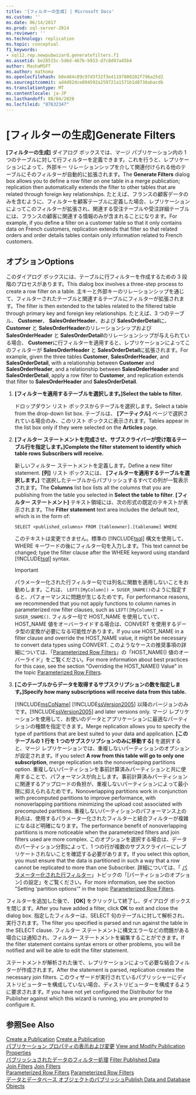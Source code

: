 ```yaml
---
title: '[フィルターの生成] | Microsoft Docs'
ms.custom: ''
ms.date: 06/14/2017
ms.prod: sql-server-2014
ms.reviewer: ''
ms.technology: replication
ms.topic: conceptual
f1_keywords:
- sql12.rep.newpubwizard.generatefilters.f1
ms.assetid: be28515c-5d6d-467b-b933-d7c8d97a45b4
author: MashaMSFT
ms.author: mathoma
ms.openlocfilehash: b0e484c89c97d3f32f3e41197800202f796a25d2
ms.sourcegitcommit: ad4d92dce894592a259721a1571b1d8736abacdb
ms.translationtype: MT
ms.contentlocale: ja-JP
ms.lasthandoff: 08/04/2020
ms.locfileid: "87632347"
---
```

# <a name="generate-filters"></a><span data-ttu-id="6488f-102">[フィルターの生成]</span><span class="sxs-lookup"><span data-stu-id="6488f-102">Generate Filters</span></span>
  <span data-ttu-id="6488f-103">**[フィルターの生成]** ダイアログ ボックスでは、マージ パブリケーション内の 1 つのテーブルに対して行フィルターを定義できます。これを行うと、レプリケーションによって、外部キー リレーションシップを介して関連付けられる他のテーブルにそのフィルターが自動的に拡張されます。</span><span class="sxs-lookup"><span data-stu-id="6488f-103">The **Generate Filters** dialog box allows you to define a row filter on one table in a merge publication; replication then automatically extends the filter to other tables that are related through foreign key relationships.</span></span> <span data-ttu-id="6488f-104">たとえば、フランスの顧客データのみを含むように、フィルターを顧客テーブルに定義した場合、レプリケーションによってこのフィルターが拡張され、関連する受注テーブルや受注詳細テーブルには、フランスの顧客に関連する情報のみが含まれることになります。</span><span class="sxs-lookup"><span data-stu-id="6488f-104">For example, if you define a filter on a customer table so that it only contains data on French customers, replication extends that filter so that related orders and order details tables contain only information related to French customers.</span></span>  
  
## <a name="options"></a><span data-ttu-id="6488f-105">オプション</span><span class="sxs-lookup"><span data-stu-id="6488f-105">Options</span></span>  
 <span data-ttu-id="6488f-106">このダイアログ ボックスには、テーブルに行フィルターを作成するための 3 段階のプロセスがあります。</span><span class="sxs-lookup"><span data-stu-id="6488f-106">This dialog box involves a three-step process to create a row filter on a table.</span></span> <span data-ttu-id="6488f-107">主キーと外部キーのリレーションシップを通じて、フィルターされたテーブルと関連するテーブルにフィルターが拡張されます。</span><span class="sxs-lookup"><span data-stu-id="6488f-107">The filter is then extended to the tables related to the filtered table through primary key and foreign key relationships.</span></span> <span data-ttu-id="6488f-108">たとえば、3 つのテーブル、 **Customer**、 **SalesOrderHeader**、および **SalesOrderDetail**に、 **Customer** と **SalesOrderHeader**のリレーションシップおよび **SalesOrderHeader** と **SalesOrderDetail**のリレーションシップが与えられている場合、 **Customer**に行フィルターを適用すると、レプリケーションによってこのフィルターが **SalesOrderHeader** と **SalesOrderDetail**に拡張されます。</span><span class="sxs-lookup"><span data-stu-id="6488f-108">For example, given the three tables **Customer**, **SalesOrderHeader**, and **SalesOrderDetail**, with a relationship between **Customer** and **SalesOrderHeader**, and a relationship between **SalesOrderHeader** and **SalesOrderDetail**, apply a row filter to **Customer**, and replication extends that filter to **SalesOrderHeader** and **SalesOrderDetail**.</span></span>  
  
1.  <span data-ttu-id="6488f-109">**[フィルターを適用するテーブルを選択します。]**</span><span class="sxs-lookup"><span data-stu-id="6488f-109">**Select the table to filter.**</span></span>  
  
     <span data-ttu-id="6488f-110">ドロップダウン リスト ボックスからテーブルを選択します。</span><span class="sxs-lookup"><span data-stu-id="6488f-110">Select a table from the drop-down list box.</span></span> <span data-ttu-id="6488f-111">テーブルは、 **[アーティクル]** ページで選択されている場合のみ、このリスト ボックスに表示されます。</span><span class="sxs-lookup"><span data-stu-id="6488f-111">Tables appear in the list box only if they were selected on the **Articles** page.</span></span>  
  
2.  <span data-ttu-id="6488f-112">**[フィルター ステートメントを完成させ、サブスクライバーが受け取るテーブル行を指定します。]**</span><span class="sxs-lookup"><span data-stu-id="6488f-112">**Complete the filter statement to identify which table rows Subscribers will receive.**</span></span>  
  
     <span data-ttu-id="6488f-113">新しいフィルター ステートメントを定義します。</span><span class="sxs-lookup"><span data-stu-id="6488f-113">Define a new filter statement.</span></span> <span data-ttu-id="6488f-114">**[列]** リスト ボックスには、 **[フィルターを適用するテーブルを選択します。]** で選択したテーブルからパブリッシュするすべての列が一覧表示されます。</span><span class="sxs-lookup"><span data-stu-id="6488f-114">The **Columns** list box lists all the columns that you are publishing from the table you selected in **Select the table to filter**.</span></span> <span data-ttu-id="6488f-115">**[フィルター ステートメント]** テキスト領域には、次の形式の既定のテキストが表示されます。</span><span class="sxs-lookup"><span data-stu-id="6488f-115">The **Filter statement** text area includes the default text, which is in the form of:</span></span>  
  
     `SELECT <published_columns> FROM [tableowner].[tablename] WHERE`  
  
     <span data-ttu-id="6488f-116">このテキストは変更できません。標準の [!INCLUDE[tsql](../../includes/tsql-md.md)] 構文を使用して、WHERE キーワードの後にフィルター句を入力します。</span><span class="sxs-lookup"><span data-stu-id="6488f-116">This text cannot be changed; type the filter clause after the WHERE keyword using standard [!INCLUDE[tsql](../../includes/tsql-md.md)] syntax.</span></span>  
  
    > [!IMPORTANT]  
    >  <span data-ttu-id="6488f-117">パラメーター化された行フィルター句では列名に関数を適用しないことをお勧めします。これは、 `LEFT([MyColumn]) = SUSER_SNAME()`のように指定すると、パフォーマンスに問題が生じるためです。</span><span class="sxs-lookup"><span data-stu-id="6488f-117">For performance reasons, we recommended that you not apply functions to column names in parameterized row filter clauses, such as `LEFT([MyColumn]) = SUSER_SNAME()`.</span></span> <span data-ttu-id="6488f-118">フィルター句で HOST_NAME を使用していて、HOST_NAME 値をオーバーライドする場合は、CONVERT を使用するデータ型の変換が必要になる可能性があります。</span><span class="sxs-lookup"><span data-stu-id="6488f-118">If you use HOST_NAME in a filter clause and override the HOST_NAME value, it might be necessary to convert data types using CONVERT.</span></span> <span data-ttu-id="6488f-119">このようなケースの推奨事項の詳細については、「[Parameterized Row Filters](merge/parameterized-filters-parameterized-row-filters.md)」の「HOST_NAME() 値のオーバーライド」をご覧ください。</span><span class="sxs-lookup"><span data-stu-id="6488f-119">For more information about best practices for this case, see the section "Overriding the HOST_NAME() Value" in the topic [Parameterized Row Filters](merge/parameterized-filters-parameterized-row-filters.md).</span></span>  
  
3.  <span data-ttu-id="6488f-120">**[このテーブルからデータを取得するサブスクリプションの数を指定します。]**</span><span class="sxs-lookup"><span data-stu-id="6488f-120">**Specify how many subscriptions will receive data from this table.**</span></span>  
  
     [!INCLUDE[msCoName](../../includes/msconame-md.md)] <span data-ttu-id="6488f-121">[!INCLUDE[ssVersion2005](../../includes/ssversion2005-md.md)] 以降のバージョンのみです。</span><span class="sxs-lookup"><span data-stu-id="6488f-121">[!INCLUDE[ssVersion2005](../../includes/ssversion2005-md.md)] and later versions only.</span></span> <span data-ttu-id="6488f-122">マージ レプリケーションを使用して、お使いのデータとアプリケーションに最適なパーティションの種類を指定できます。</span><span class="sxs-lookup"><span data-stu-id="6488f-122">Merge replication allows you to specify the type of partitions that are best suited to your data and application.</span></span> <span data-ttu-id="6488f-123">**[このテーブルの 1 行を 1 つのサブスクリプションのみに移動する]** を選択すると、マージ レプリケーションでは、重複しないパーティションのオプションが設定されます。</span><span class="sxs-lookup"><span data-stu-id="6488f-123">If you select **A row from this table will go to only one subscription**, merge replication sets the nonoverlapping partitions option.</span></span> <span data-ttu-id="6488f-124">重複しないパーティションを事前計算済みパーティションと共に使用することで、パフォーマンスが向上します。事前計算済みパーティションに関連するアップロードの負担が、重複しないパーティションによって最小限に抑えられるためです。</span><span class="sxs-lookup"><span data-stu-id="6488f-124">Nonoverlapping partitions work in conjunction with precomputed partitions to improve performance, with nonoverlapping partitions minimizing the upload cost associated with precomputed partitions.</span></span> <span data-ttu-id="6488f-125">重複しないパーティションのパフォーマンス上の利点は、使用するパラメーター化されたフィルターと結合フィルターが複雑になるほど明確になります。</span><span class="sxs-lookup"><span data-stu-id="6488f-125">The performance benefit of nonoverlapping partitions is more noticeable when the parameterized filters and join filters used are more complex.</span></span> <span data-ttu-id="6488f-126">このオプションを選択する場合は、データのパーティション分割によって、1 つの行が複数のサブスクライバーにレプリケートされないことを確認する必要があります。</span><span class="sxs-lookup"><span data-stu-id="6488f-126">If you select this option, you must ensure that the data is partitioned in such a way that a row cannot be replicated to more than one Subscriber.</span></span> <span data-ttu-id="6488f-127">詳細については、「 [パラメーター化された行フィルター](merge/parameterized-filters-parameterized-row-filters.md)」トピックの「[パーティションのオプション] の設定」をご覧ください。</span><span class="sxs-lookup"><span data-stu-id="6488f-127">For more information, see the section "Setting 'partition options'" in the topic [Parameterized Row Filters](merge/parameterized-filters-parameterized-row-filters.md).</span></span>  
  
 <span data-ttu-id="6488f-128">フィルターを追加した後で、 **[OK]** をクリックして終了し、ダイアログ ボックスを閉じます。</span><span class="sxs-lookup"><span data-stu-id="6488f-128">After you have added a filter, click **OK** to exit and close the dialog box.</span></span> <span data-ttu-id="6488f-129">指定したフィルターは、SELECT 句のテーブルに対して解析され、実行されます。</span><span class="sxs-lookup"><span data-stu-id="6488f-129">The filter you specified is parsed and run against the table in the SELECT clause.</span></span> <span data-ttu-id="6488f-130">フィルター ステートメントに構文エラーなどの問題がある場合には通知され、フィルター ステートメントを編集することができます。</span><span class="sxs-lookup"><span data-stu-id="6488f-130">If the filter statement contains syntax errors or other problems, you will be notified and will be able to edit the filter statement.</span></span>  
  
 <span data-ttu-id="6488f-131">ステートメントが解析された後で、レプリケーションによって必要な結合フィルターが作成されます。</span><span class="sxs-lookup"><span data-stu-id="6488f-131">After the statement is parsed, replication creates the necessary join filters.</span></span> <span data-ttu-id="6488f-132">このウィザードが実行されているパブリッシャーにディストリビューターを構成していない場合、ディストリビューターを構成するように要求されます。</span><span class="sxs-lookup"><span data-stu-id="6488f-132">If you have not yet configured the Distributor for the Publisher against which this wizard is running, you are prompted to configure it.</span></span>  
  
## <a name="see-also"></a><span data-ttu-id="6488f-133">参照</span><span class="sxs-lookup"><span data-stu-id="6488f-133">See Also</span></span>  
 <span data-ttu-id="6488f-134">[Create a Publication](publish/create-a-publication.md) </span><span class="sxs-lookup"><span data-stu-id="6488f-134">[Create a Publication](publish/create-a-publication.md) </span></span>  
 <span data-ttu-id="6488f-135">[パブリケーション プロパティの表示および変更](publish/view-and-modify-publication-properties.md) </span><span class="sxs-lookup"><span data-stu-id="6488f-135">[View and Modify Publication Properties](publish/view-and-modify-publication-properties.md) </span></span>  
 <span data-ttu-id="6488f-136">[パブリッシュされたデータのフィルター処理](publish/filter-published-data.md) </span><span class="sxs-lookup"><span data-stu-id="6488f-136">[Filter Published Data](publish/filter-published-data.md) </span></span>  
 <span data-ttu-id="6488f-137">[Join Filters](merge/join-filters.md) </span><span class="sxs-lookup"><span data-stu-id="6488f-137">[Join Filters](merge/join-filters.md) </span></span>  
 <span data-ttu-id="6488f-138">[Parameterized Row Filters](merge/parameterized-filters-parameterized-row-filters.md) </span><span class="sxs-lookup"><span data-stu-id="6488f-138">[Parameterized Row Filters](merge/parameterized-filters-parameterized-row-filters.md) </span></span>  
 [<span data-ttu-id="6488f-139">データとデータベース オブジェクトのパブリッシュ</span><span class="sxs-lookup"><span data-stu-id="6488f-139">Publish Data and Database Objects</span></span>](publish/publish-data-and-database-objects.md)  
  
  
